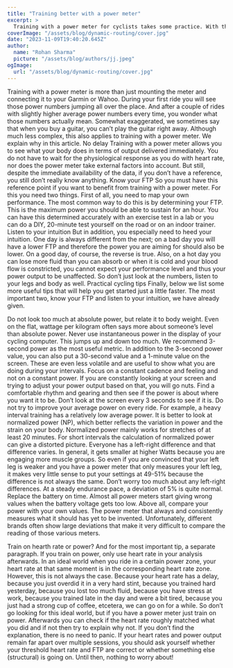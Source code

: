 ```yaml
---
title: "Training better with a power meter"
excerpt: >
  Training with a power meter for cyclists takes some practice. With these tips you will hit the ground running. Read all about it!
coverImage: "/assets/blog/dynamic-routing/cover.jpg"
date: "2023-11-09T19:40:20.645Z"
author:
  name: "Rohan Sharma"
  picture: "/assets/blog/authors/jj.jpeg"
ogImage:
  url: "/assets/blog/dynamic-routing/cover.jpg"
---
```


Training with a power meter is more than just mounting the meter and connecting it to your Garmin or Wahoo. During your first ride you will see those power numbers jumping all over the place. And after a couple of rides with slightly higher average power numbers every time, you wonder what those numbers actually mean. Somewhat exaggerated, we sometimes say that when you buy a guitar, you can’t play the guitar right away. Although much less complex, this also applies to training with a power meter. We explain why in this article.
No delay
Training with a power meter allows you to see what your body does in terms of output delivered immediately. You do not have to wait for the physiological response as you do with heart rate, nor does the power meter take external factors into account. But still, despite the immediate availability of the data, if you don’t have a reference, you still don’t really know anything.
Know your FTP
So you must have this reference point if you want to benefit from training with a power meter. For this you need two things. First of all, you need to map your own performance. The most common way to do this is by determining your FTP. This is the maximum power you should be able to sustain for an hour. You can have this determined accurately with an exercise test in a lab or you can do a DIY, 20-minute test yourself on the road or on an indoor trainer.
Listen to your intuition
But in addition, you especially need to heed your intuition. One day is always different from the next; on a bad day you will have a lower FTP and therefore the power you are aiming for should also be lower. On a good day, of course, the reverse is true. Also, on a hot day you can lose more fluid than you can absorb or when it is cold and your blood flow is constricted, you cannot expect your performance level and thus your power output to be unaffected. So don’t just look at the numbers, listen to your legs and body as well.
Practical cycling tips
Finally, below we list some more useful tips that will help you get started just a little faster. The most important two, know your FTP and listen to your intuition, we have already given.

Do not look too much at absolute power, but relate it to body weight. Even on the flat, wattage per kilogram often says more about someone’s level than absolute power.
Never use instantaneous power in the display of your cycling computer. This jumps up and down too much. We recommend 3-second power as the most useful metric.
In addition to the 3-second power value, you can also put a 30-second value and a 1-minute value on the screen. These are even less volatile and are useful to show what you are doing during your intervals.
Focus on a constant cadence and feeling and not on a constant power. If you are constantly looking at your screen and trying to adjust your power output based on that, you will go nuts. Find a comfortable rhythm and gearing and then see if the power is about where you want it to be. Don’t look at the screen every 3 seconds to see if it is.
Do not try to improve your average power on every ride. For example, a heavy interval training has a relatively low average power. It is better to look at normalized power (NP), which better reflects the variation in power and the strain on your body.
Normalized power mainly works for stretches of at least 20 minutes. For short intervals the calculation of normalized power can give a distorted picture.
Everyone has a left-right difference and that difference varies. In general, it gets smaller at higher Watts because you are engaging more muscle groups. So even if you are convinced that your left leg is weaker and you have a power meter that only measures your left leg, it makes very little sense to put your settings at 49-51% because the difference is not always the same. Don’t worry too much about any left-right differences. At a steady endurance pace, a deviation of 5% is quite normal.
Replace the battery on time. Almost all power meters start giving wrong values when the battery voltage gets too low.
Above all, compare your power with your own values. The power meter that always and consistently measures what it should has yet to be invented. Unfortunately, different brands often show large deviations that make it very difficult to compare the reading of those various meters.

Train on hearth rate or power?
And for the most important tip, a separate paragraph. If you train on power, only use heart rate in your analysis afterwards. In an ideal world when you ride in a certain power zone, your heart rate at that same moment is in the corresponding heart rate zone. However, this is not always the case. Because your heart rate has a delay, because you just overdid it in a very hard stint, because you trained hard yesterday, because you lost too much fluid, because you have stress at work, because you trained late in the day and were a bit tired, because you just had a strong cup of coffee, etcetera, we can go on for a while. So don’t go looking for this ideal world, but if you have a power meter just train on power. Afterwards you can check if the heart rate roughly matched what you did and if not then try to explain why not. If you don’t find the explanation, there is no need to panic. If your heart rates and power output remain far apart over multiple sessions, you should ask yourself whether your threshold heart rate and FTP are correct or whether something else (structural) is going on. Until then, nothing to worry about!